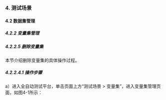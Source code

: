 ### 4. 测试场景

#### 4.2 数据集管理

##### 4.2.2 变量集管理

##### 4.2.2.5 删除变量集

本节介绍删除变量集的具体操作过程。

##### 4.2.2.4.1 操作步骤

a）进入全自动测试平台，单击页面上方“测试场景 > 变量集”，进入变量集管理页面，如图4-1所示：
